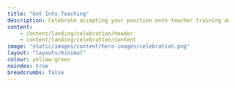 ```yaml
---
title: "Got Into Teaching"
description: Celebrate accepting your position onto teacher training and starting your journey to become a teacher
content:
    - content/landing/celebration/header
    - content/landing/celebration/content
image: "static/images/content/hero-images/celebration.png"
layout: "layouts/minimal"
colour: yellow-green
noindex: true
breadcrumbs: false
---
```

